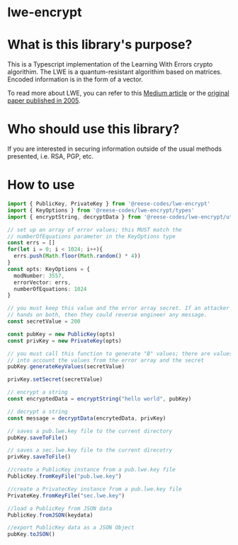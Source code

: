 # lwe-encrypt


# What is this library's purpose?
This is a Typescript implementation of the Learning With Errors crypto algorithim. The
LWE is a quantum-resistant algorithim based on matrices. Encoded information is in the
form of a vector. 

To read more about LWE, you can refer to this [Medium article](https://medium.com/asecuritysite-when-bob-met-alice/learning-with-errors-and-ring-learning-with-errors-23516a502406) or the [original paper published in 2005](https://cims.nyu.edu/~regev/papers/lwesurvey.pdf). 

# Who should use this library?
If you are interested in securing information outside of the usual methods presented, i.e. RSA, PGP, etc. 


# How to use

```ts
import { PublicKey, PrivateKey } from '@reese-codes/lwe-encrypt'
import { KeyOptions } from '@reese-codes/lwe-encrypt/types'
import { encryptString, decryptData } from '@reese-codes/lwe-encrypt/utils'

// set up an array of error values; this MUST match the 
// numberOfEquations parameter in the KeyOptions type
const errs = []
for(let i = 0; i < 1024; i++){
  errs.push(Math.floor(Math.random() * 4))
}
const opts: KeyOptions = {
  modNumber: 3557,
  errorVector: errs,
  numberOfEquations: 1024
}

// you must keep this value and the error array secret. If an attacker were to get their
// hands on both, then they could reverse engineer any message. 
const secretValue = 200

const pubKey = new PublicKey(opts)
const privKey = new PrivateKey(opts)

// you must call this function to generate "B" values; there are values that take 
// into account the values from the error array and the secret
pubKey.generateKeyValues(secretValue)

privKey.setSecret(secretValue)

// encrypt a string
const encryptedData = encryptString("hello world", pubKey)

// decrypt a string
const message = decryptData(encrytedData, privKey)

// saves a pub.lwe.key file to the current directory 
pubKey.saveToFile()

// saves a sec.lwe.key file to the current direcotry
privKey.saveToFile()

//create a PublicKey instance from a pub.lwe.key file
PublicKey.fromKeyFile("pub.lwe.key")

//create a PrivatecKey instance from a pub.lwe.key file
PrivateKey.fromKeyFile("sec.lwe.key")

//load a PublicKey from JSON data 
PublicKey.fromJSON(keydata)

//export PublicKey data as a JSON Object
pubKey.toJSON()
```